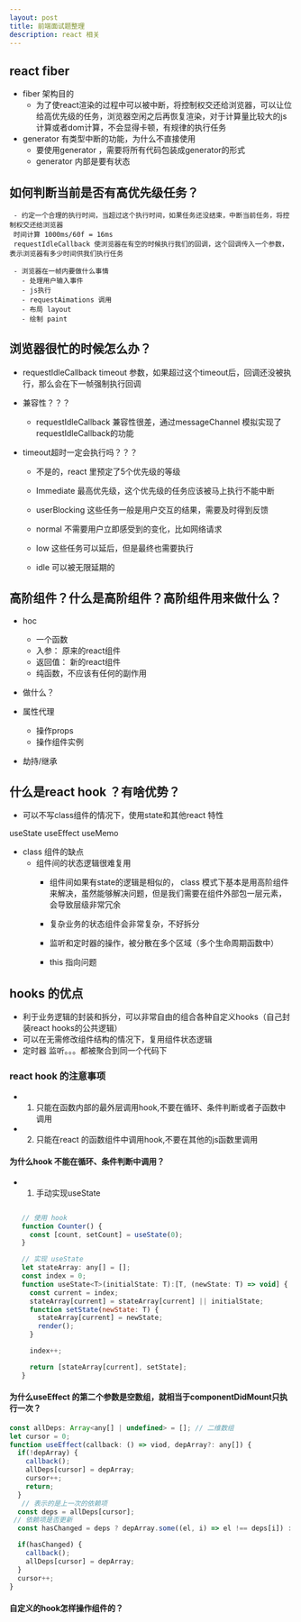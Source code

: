 ```yaml
---
layout: post
title: 前端面试题整理
description: react 相关
---
```


## react fiber
 - fiber 架构目的
    - 为了使react渲染的过程中可以被中断，将控制权交还给浏览器，可以让位给高优先级的任务，浏览器空闲之后再恢复渲染，对于计算量比较大的js计算或者dom计算，不会显得卡顿，有规律的执行任务
- generator 有类型中断的功能，为什么不直接使用
  - 要使用generator ，需要将所有代码包装成generator的形式
  - generator  内部是要有状态

## 如何判断当前是否有高优先级任务？
     - 约定一个合理的执行时间，当超过这个执行时间，如果任务还没结束，中断当前任务，将控制权交还给浏览器
     时间计算 1000ms/60f = 16ms
     requestIdleCallback 使浏览器在有空的时候执行我们的回调，这个回调传入一个参数，表示浏览器有多少时间供我们执行任务

     - 浏览器在一帧内要做什么事情
       - 处理用户输入事件
       - js执行
       - requestAimations 调用
       - 布局 layout
       - 绘制 paint

## 浏览器很忙的时候怎么办？
- requestIdleCallback timeout 参数，如果超过这个timeout后，回调还没被执行，那么会在下一帧强制执行回调

- 兼容性？？？
    - requestIdleCallback 兼容性很差，通过messageChannel 模拟实现了requestIdleCallback的功能

- timeout超时一定会执行吗？？？
    - 不是的，react 里预定了5个优先级的等级

    - Immediate 最高优先级，这个优先级的任务应该被马上执行不能中断
    - userBlocking 这些任务一般是用户交互的结果，需要及时得到反馈
    - normal 不需要用户立即感受到的变化，比如网络请求
    - low 这些任务可以延后，但是最终也需要执行
    - idle 可以被无限延期的


## 高阶组件？什么是高阶组件？高阶组件用来做什么？
  - hoc 
    - 一个函数
    - 入参： 原来的react组件
    - 返回值： 新的react组件
    - 纯函数，不应该有任何的副作用

  - 做什么？
   - 属性代理
     - 操作props
     - 操作组件实例
   - 劫持/继承

## 什么是react hook ？有啥优势？
- 可以不写class组件的情况下，使用state和其他react 特性

useState
useEffect
useMemo

- class 组件的缺点
   - 组件间的状态逻辑很难复用
     - 组件间如果有state的逻辑是相似的， class 模式下基本是用高阶组件来解决，虽然能够解决问题，但是我们需要在组件外部包一层元素，会导致层级非常冗余

     - 复杂业务的状态组件会非常复杂，不好拆分

     - 监听和定时器的操作，被分散在多个区域（多个生命周期函数中）

     - this 指向问题

## hooks 的优点
 - 利于业务逻辑的封装和拆分，可以非常自由的组合各种自定义hooks（自己封装react hooks的公共逻辑）
 - 可以在无需修改组件结构的情况下，复用组件状态逻辑
 - 定时器 监听。。。都被聚合到同一个代码下

 ### react hook 的注意事项

 - 1. 只能在函数内部的最外层调用hook,不要在循环、条件判断或者子函数中调用
 - 2. 只能在react 的函数组件中调用hook,不要在其他的js函数里调用

 #### 为什么hook 不能在循环、条件判断中调用？

 - 1. 手动实现useState

 ```js

    // 使用 hook
    function Counter() {
      const [count, setCount] = useState(0);
    }

    // 实现 useState
    let stateArray: any[] = [];
    const index = 0;
    function useState<T>(initialState: T):[T, (newState: T) => void] {
      const current = index;
      stateArray[current] = stateArray[current] || initialState;
      function setState(newState: T) {
        stateArray[current] = newState;
        render();
      }

      index++;

      return [stateArray[current], setState];
    }
 ```

 #### 为什么useEffect 的第二个参数是空数组，就相当于componentDidMount只执行一次？

 ```js
const allDeps: Array<any[] | undefined> = []; // 二维数组
let cursor = 0;
 function useEffect(callback: () => viod, depArray?: any[]) {
   if(!depArray) {
     callback();
     allDeps[cursor] = depArray;
     cursor++;
     return;
   }
    // 表示的是上一次的依赖项
   const deps = allDeps[cursor];
  // 依赖项是否更新
   const hasChanged = deps ? depArray.some((el, i) => el !== deps[i]) : true;

   if(hasChanged) {
     callback();
     allDeps[cursor] = depArray;
   }
   cursor++;
 }
 ```

 #### 自定义的hook怎样操作组件的？



     









